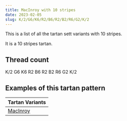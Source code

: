 ```yaml
---
title: MacInroy with 10 stripes
date: 2023-02-05
slug: K/2/G6/K6/R2/B6/R2/B2/R6/G2/K/2
---
```

This is a list of all the tartan sett variants with 10 stripes.

It is a 10 stripes tartan.


## Thread count
K/2 G6 K6 R2 B6 R2 B2 R6 G2 K/2

## Examples of this tartan pattern

| Tartan Variants |
|---------------|
| [MacInroy](/variants/k/2/g6/k6/r2/b6/r2/b2/r6/g2/k/2-b304080-g008000-k000000-rc00000)||
